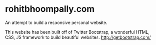 rohitbhoompally.com
===================

An attempt to build a responsive personal website.

This website has been built off of Twitter Bootstrap, a wonderful HTML, CSS, JS framework to build beautiful websites.
http://getbootstrap.com/
